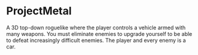 # ProjectMetal
A 3D top-down roguelike where the player controls a vehicle armed with many weapons. You must eliminate enemies to upgrade yourself to be able to defeat increasingly difficult enemies. The player and every enemy is a car. 
